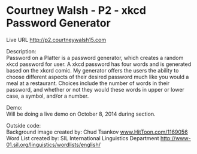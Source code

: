 Courtney Walsh - P2 - xkcd Password Generator
==

Live URL http://p2.courtneywalsh15.com

Description:<br>
Password on a Platter is a password generator, which creates a random xkcd password for user. A xkcd password has four words and is generated based on the xkcrd comic. My generator offers the users the ability to choose different aspects of their desired password much like you would a meal at a restaurant. Choices include the number of words in their password, and whether or not they would these words in upper or lower case, a symbol, and/or a number.

Demo:<br>
Will be doing a live demo on October 8, 2014 during section.

Outside code:<br>
Background image created by: Chud Tsankov www.HitToon.com/1169056 <br>
Word List created by: SIL International Linguistics Department http://www-01.sil.org/linguistics/wordlists/english/
